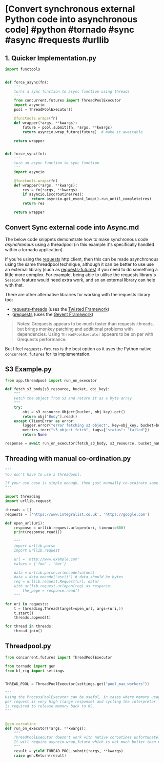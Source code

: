 # [Convert synchronous external Python code into asynchronous code] #python #tornado #sync #async #requests #urllib

## 1. Quicker Implementation.py

```python
import functools


def force_async(fn):
    '''
    turns a sync function to async function using threads
    '''
    from concurrent.futures import ThreadPoolExecutor
    import asyncio
    pool = ThreadPoolExecutor()

    @functools.wraps(fn)
    def wrapper(*args, **kwargs):
        future = pool.submit(fn, *args, **kwargs)
        return asyncio.wrap_future(future)  # make it awaitable

    return wrapper


def force_sync(fn):
    '''
    turn an async function to sync function
    '''
    import asyncio

    @functools.wraps(fn)
    def wrapper(*args, **kwargs):
        res = fn(*args, **kwargs)
        if asyncio.iscoroutine(res):
            return asyncio.get_event_loop().run_until_complete(res)
        return res

    return wrapper
```

## Convert Sync external code into Async.md

The below code snippets demonstrate how to make synchronous code _asynchronous_ using a threadpool (in this example it's specifically handled within a tornado application).

If you're using the [requests](http://docs.python-requests.org/en/master/) http client, then this can be made asynchronous using the same threadpool technique, although it can be better to use use an external library (such as [requests-futures](https://github.com/ross/requests-futures/blob/master/README.rst)) if you need to do something a little more complex. For example, being able to utilise the requests library's `Session` feature would need extra work, and so an external library can help with that.

There are other alternative libraries for working with the requests library too:

- [requests-threads](https://github.com/requests/requests-threads) (uses the [Twisted Framework](https://twistedmatrix.com/trac/))
- [grequests](https://github.com/kennethreitz/grequests) (uses the [Gevent Framework](http://www.gevent.org/))

> Notes: Grequests appears to be much faster than requests-threads, but brings monkey patching and additional problems with dependencies. Using `ThreadPoolExecutor` appears to be on par with Grequests performance.

But I feel `requests-futures` is the best option as it uses the Python native `concurrent.futures` for its implementation.

## S3 Example.py

```python
from app.threadpool import run_on_executor

def fetch_s3_body(s3_resource, bucket, obj_key):
    """
    Fetch the object from S3 and return it as a byte array
    """
    try:
        obj = s3_resource.Object(bucket, obj_key).get()
        return obj["Body"].read()
    except ClientError as error:
        logger.error("error fetching s3 object", key=obj_key, bucket=bucket, error=error)
        metrics.incr("s3_object_fetch", tags={"status": "failed"})
        return None

response = await run_on_executor(fetch_s3_body, s3_resource, bucket_name, object_key)
```

## Threading with manual co-ordination.py

```python
"""
You don't have to use a threadpool. 

If your use case is simple enough, then just manually co-ordinate some threads.
"""

import threading
import urllib.request

threads = []
requests = ['https://www.integralist.co.uk', 'https://google.com']

def open_url(uri):
    response = urllib.request.urlopen(uri, timeout=600)
    print(response.read())
    
    """
    import urllib.parse
    import urllib.request

    url = 'http://www.example.com'
    values = {'foo' : 'bar'}

    data = urllib.parse.urlencode(values)
    data = data.encode('ascii') # data should be bytes
    req = urllib.request.Request(url, data)
    with urllib.request.urlopen(req) as response:
	    the_page = response.read()
    """

for uri in requests:
    t = threading.Thread(target=open_url, args=(uri,))
    t.start()
    threads.append(t)

for thread in threads:
    thread.join()
```

## Threadpool.py

```python
from concurrent.futures import ThreadPoolExecutor

from tornado import gen
from bf_rig import settings


THREAD_POOL = ThreadPoolExecutor(settings.get("pool_max_workers"))

"""
Using the ProcessPoolExecutor can be useful, in cases where memory usage 
per request is very high (large response) and cycling the interpretor 
is required to release memory back to OS.
"""


@gen.coroutine
def run_on_executor(*args, **kwargs):
    """
    ThreadPoolExecutor doesn't work with native coroutines unfortunately.
    It will require asyncio.wrap_future which is not much better than using tornado's decorators.
    """
    result = yield THREAD_POOL.submit(*args, **kwargs)
    raise gen.Return(result)
```

